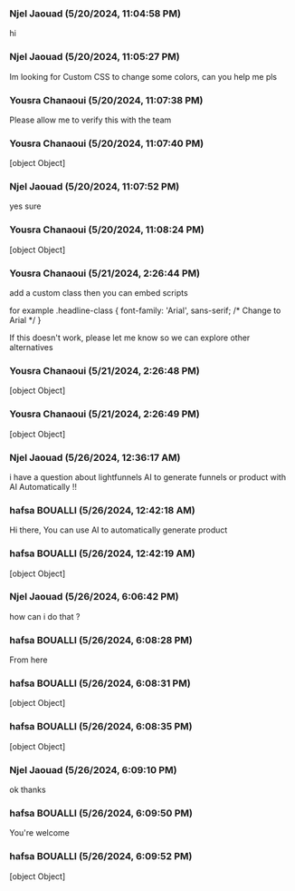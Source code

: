 ### Njel Jaouad (5/20/2024, 11:04:58 PM)

hi

### Njel Jaouad (5/20/2024, 11:05:27 PM)

Im looking for Custom CSS to change some colors, can you help me pls

### Yousra Chanaoui (5/20/2024, 11:07:38 PM)

Please allow me to verify this with the team

### Yousra Chanaoui (5/20/2024, 11:07:40 PM)

[object Object]

### Njel Jaouad (5/20/2024, 11:07:52 PM)

yes sure

### Yousra Chanaoui (5/20/2024, 11:08:24 PM)

[object Object]

### Yousra Chanaoui (5/21/2024, 2:26:44 PM)

add a custom class 
then you can embed scripts 

for example 
.headline-class {
    font-family: 'Arial', sans-serif; /* Change to Arial */
}

If this doesn't work, please let me know so we can explore other alternatives

### Yousra Chanaoui (5/21/2024, 2:26:48 PM)

[object Object]

### Yousra Chanaoui (5/21/2024, 2:26:49 PM)

[object Object]

### Njel Jaouad (5/26/2024, 12:36:17 AM)

i have a question about lightfunnels AI to generate funnels or product with AI Automatically !!

### hafsa BOUALLI (5/26/2024, 12:42:18 AM)

Hi there,
You can use AI to automatically generate product

### hafsa BOUALLI (5/26/2024, 12:42:19 AM)

[object Object]

### Njel Jaouad (5/26/2024, 6:06:42 PM)

how can i do that ?

### hafsa BOUALLI (5/26/2024, 6:08:28 PM)

From here

### hafsa BOUALLI (5/26/2024, 6:08:31 PM)

[object Object]

### hafsa BOUALLI (5/26/2024, 6:08:35 PM)

[object Object]

### Njel Jaouad (5/26/2024, 6:09:10 PM)

ok thanks

### hafsa BOUALLI (5/26/2024, 6:09:50 PM)

You're welcome

### hafsa BOUALLI (5/26/2024, 6:09:52 PM)

[object Object]
